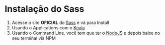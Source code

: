 # Instalação do Sass

1. Acesse o site **OFICIAL** do [Sass](https://sass-lang.com/) e vá para Install
1. Usando o Applications com o [Koala](http://koala-app.com/)
1. Usando o Command Line, você tem que ter o [NodeJS](https://nodejs.org/pt) e depois baixe no seu terminal via NPM